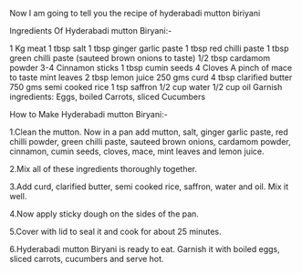 Now I am going to tell you the recipe of hyderabadi mutton biriyani

Ingredients Of Hyderabadi mutton Biryani:-

1 Kg meat
1 tbsp salt
1 tbsp ginger garlic paste
1 tbsp red chilli paste
1 tbsp green chilli paste (sauteed brown onions to taste)
1/2 tbsp cardamom powder
3-4 Cinnamon sticks
1 tbsp cumin seeds
4 Cloves
A pinch of mace
to taste mint leaves
2 tbsp lemon juice
250 gms curd
4 tbsp clarified butter
750 gms semi cooked rice
1 tsp saffron
1/2 cup water
1/2 cup oil
Garnish ingredients:
Eggs, boiled
Carrots, sliced
Cucumbers

How to Make Hyderabadi mutton Biryani:-

1.Clean the mutton. Now in a pan add mutton, salt, ginger garlic paste, red chilli powder, green chilli paste, sauteed brown onions, cardamom powder, cinnamon, cumin seeds, cloves, mace, mint leaves and lemon juice.

2.Mix all of these ingredients thoroughly together.

3.Add curd, clarified butter, semi cooked rice, saffron, water and oil. Mix it well.

4.Now apply sticky dough on the sides of the pan.

5.Cover with lid to seal it and cook for about 25 minutes.

6.Hyderabadi mutton Biryani is ready to eat. Garnish it with boiled eggs, sliced carrots, cucumbers and serve hot.
